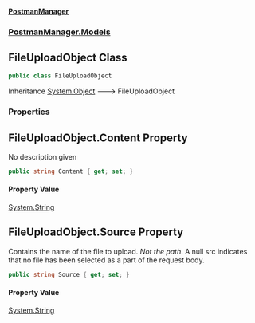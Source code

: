 #### [PostmanManager](PostmanManager.md 'PostmanManager')
### [PostmanManager.Models](PostmanManager.md#PostmanManager.Models 'PostmanManager.Models')

## FileUploadObject Class

```csharp
public class FileUploadObject
```

Inheritance [System.Object](https://docs.microsoft.com/en-us/dotnet/api/System.Object 'System.Object') &#129106; FileUploadObject
### Properties

<a name='PostmanManager.Models.FileUploadObject.Content'></a>

## FileUploadObject.Content Property

No description given

```csharp
public string Content { get; set; }
```

#### Property Value
[System.String](https://docs.microsoft.com/en-us/dotnet/api/System.String 'System.String')

<a name='PostmanManager.Models.FileUploadObject.Source'></a>

## FileUploadObject.Source Property

Contains the name of the file to upload. _Not the path_.
A null src indicates that no file has been selected as a part of the request body.

```csharp
public string Source { get; set; }
```

#### Property Value
[System.String](https://docs.microsoft.com/en-us/dotnet/api/System.String 'System.String')